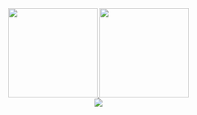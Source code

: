 <a href="https://github.com/geoe9">
    <div align="center">
        <img height="180em" src="https://github-readme-stats-three-sepia.vercel.app/api?username=geoe9&show_icons=true&theme=slateorange" />
        <img height="180em" src="https://github-readme-stats-three-sepia.vercel.app/api/top-langs/?username=geoe9&layout=compact&theme=slateorange" />
    </div>
    <div align="center">
        <img src="https://github-readme-stats-three-sepia.vercel.app/api/wakatime?username=@geo9&theme=slateorange" />
    </div>
</a>
